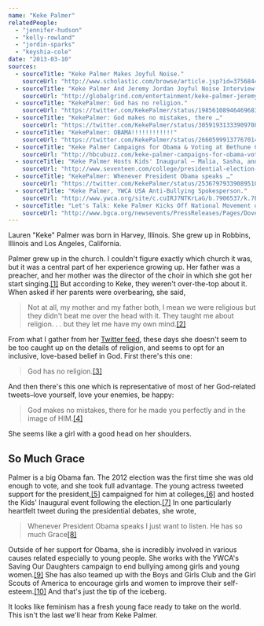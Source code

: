 ```yaml
---
name: "Keke Palmer"
relatedPeople:
  - "jennifer-hudson"
  - "kelly-rowland"
  - "jordin-sparks"
  - "keyshia-cole"
date: "2013-03-10"
sources:
  - sourceTitle: "Keke Palmer Makes Joyful Noise."
    sourceUrl: "http://www.scholastic.com/browse/article.jsp?id=3756844"
  - sourceTitle: "Keke Palmer And Jeremy Jordan Joyful Noise Interview."
    sourceUrl: "http://globalgrind.com/entertainment/keke-palmer-jeremy-jordan-dish-their-screen-relationship"
  - sourceTitle: "KekePalmer: God has no religion."
    sourceUrl: "https://twitter.com/KekePalmer/status/198561089464696832"
  - sourceTitle: "KekePalmer: God makes no mistakes, there …"
    sourceUrl: "https://twitter.com/KekePalmer/status/305919313339097088"
  - sourceTitle: "KekePalmer: OBAMA!!!!!!!!!!!!"
    sourceUrl: "https://twitter.com/KekePalmer/status/266059991377670144"
  - sourceTitle: "Keke Palmer Campaigns for Obama & Voting at Bethune Cookman."
    sourceUrl: "http://hbcubuzz.com/keke-palmer-campaigns-for-obama-voting-at-bethune-cookman/"
  - sourceTitle: "Keke Palmer Hosts Kids' Inaugural – Malia, Sasha, and Michelle Obama."
    sourceUrl: "http://www.seventeen.com/college/presidential-election-blog/keke-palmer-kids-inaugural"
  - sourceTitle: "KekePalmer: Whenever President Obama speaks …"
    sourceUrl: "https://twitter.com/KekePalmer/status/253679793390895104"
  - sourceTitle: "Keke Palmer, YWCA USA Anti-Bullying Spokesperson."
    sourceUrl: "http://www.ywca.org/site/c.cuIRJ7NTKrLaG/b.7906537/k.7E86/Keke_Palmer_YWCA_USA_AntiBullying_Spokesperson.htm"
  - sourceTitle: "Let's Talk: Keke Palmer Kicks Off National Movement on Behalf of Girls with March to Times Square."
    sourceUrl: "http://www.bgca.org/newsevents/PressReleases/Pages/DoveEvents100312.aspx"
---
```


Lauren "Keke" Palmer was born in Harvey, Illinois. She grew up in Robbins, Illinois and Los Angeles, California.

Palmer grew up in the church. I couldn't figure exactly which church it was, but it was a central part of her experience growing up. Her father was a preacher, and her mother was the director of the choir in which she got her start singing.<a class="source-citation" href="#http://www.scholastic.com/browse/article.jsp?id=3756844" title="Keke Palmer Makes Joyful Noise.">[1]</a> But according to Keke, they weren't over-the-top about it. When asked if her parents were overbearing, she said,

>Not at all, my mother and my father both, I mean we were religious but they didn't beat me over the head with it. They taught me about religion. . . but they let me have my own mind.<a class="source-citation" href="#http://globalgrind.com/entertainment/keke-palmer-jeremy-jordan-dish-their-screen-relationship" title="Keke Palmer And Jeremy Jordan Joyful Noise Interview.">[2]</a>

From what I gather from her [Twitter feed](https://twitter.com/KekePalmer), these days she doesn't seem to be too caught up on the details of religion, and seems to opt for an inclusive, love-based belief in God. First there's this one:

>God has no religion.<a class="source-citation" href="#https://twitter.com/KekePalmer/status/198561089464696832" title="KekePalmer: God has no religion.">[3]</a>

And then there's this one which is representative of most of her God-related tweets–love yourself, love your enemies, be happy:

>God makes no mistakes, there for he made you perfectly and in the image of HIM.<a class="source-citation" href="#https://twitter.com/KekePalmer/status/305919313339097088" title="KekePalmer: God makes no mistakes, there …">[4]</a>

She seems like a girl with a good head on her shoulders.


## So Much Grace

Palmer is a big Obama fan. The 2012 election was the first time she was old enough to vote, and she took full advantage. The young actress tweeted support for the president,<a class="source-citation" href="#https://twitter.com/KekePalmer/status/266059991377670144" title="KekePalmer: OBAMA!!!!!!!!!!!!">[5]</a> campaigned for him at colleges,<a class="source-citation" href="#http://hbcubuzz.com/keke-palmer-campaigns-for-obama-voting-at-bethune-cookman/" title="Keke Palmer Campaigns for Obama &amp; Voting at Bethune Cookman.">[6]</a> and hosted the Kids' Inaugural event following the election.<a class="source-citation" href="#http://www.seventeen.com/college/presidential-election-blog/keke-palmer-kids-inaugural" title="Keke Palmer Hosts Kids&apos; Inaugural – Malia, Sasha, and Michelle Obama.">[7]</a> In one particularly heartfelt tweet during the presidential debates, she wrote,

>Whenever President Obama speaks I just want to listen. He has so much Grace<a class="source-citation" href="#https://twitter.com/KekePalmer/status/253679793390895104" title="KekePalmer: Whenever President Obama speaks …">[8]</a>

Outside of her support for Obama, she is incredibly involved in various causes related especially to young people. She works with the YWCA's Saving Our Daughters campaign to end bullying among girls and young women.<a class="source-citation" href="#http://www.ywca.org/site/c.cuIRJ7NTKrLaG/b.7906537/k.7E86/Keke_Palmer_YWCA_USA_AntiBullying_Spokesperson.htm" title="Keke Palmer, YWCA USA Anti-Bullying Spokesperson.">[9]</a> She has also teamed up with the Boys and Girls Club and the Girl Scouts of America to encourage girls and women to improve their self-esteem.<a class="source-citation" href="#http://www.bgca.org/newsevents/PressReleases/Pages/DoveEvents100312.aspx" title="Let&apos;s Talk: Keke Palmer Kicks Off National Movement on Behalf of Girls with March to Times Square.">[10]</a> And that's just the tip of the iceberg.

It looks like feminism has a fresh young face ready to take on the world. This isn't the last we'll hear from Keke Palmer.